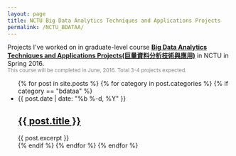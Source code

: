 ```yaml
---
layout: page
title: NCTU Big Data Analytics Techniques and Applications Projects
permalink: /NCTU_BDATAA/
---
```


Projects I've worked on in graduate-level course [__Big Data Analytics Techniques and Applications Projects(巨量資料分析技術與應用)__](https://course.nctu.edu.tw/Course/CrsOutline/show.asp?Acy=104&Sem=2&CrsNo=5253) in NCTU in Spring 2016.<br/>
<small><font color="gray">This course will be completed in June, 2016. Total 3-4 projects expected.</font></small>

<ul class="post-list">
{% for post in site.posts %}
{% for category in post.categories %}
{% if category == "bdataa" %}
<li>
<span class="post-meta">{{ post.date | date: "%b %-d, %Y" }}</span>
<h2>
<a class="post-link" href="{{ post.url | prepend: site.baseurl }}">{{ post.title }}</a>
</h2>
{{ post.excerpt }}
</li>
{% endif %}
{% endfor %}
{% endfor %}
</ul>
